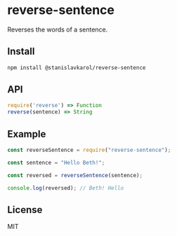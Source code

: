 # reverse-sentence

Reverses the words of a sentence.

## Install

```sh
npm install @stanislavkarol/reverse-sentence
```

## API

```js
require('reverse') => Function
reverse(sentence) => String
```

## Example

```js
const reverseSentence = require("reverse-sentence");

const sentence = "Hello Beth!";

const reversed = reverseSentence(sentence);

console.log(reversed); // Beth! Hello
```

## License

MIT
